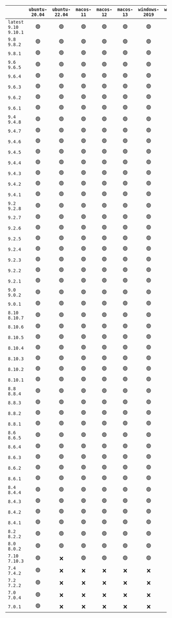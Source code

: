 |                          | `ubuntu-20.04` | `ubuntu-22.04` | `macos-11` | `macos-12` | `macos-13` | `windows-2019` | `windows-2022` |
| :----------------------- | :------------: | :------------: | :--------: | :--------: | :--------: | :------------: | :------------: |
| `latest` `9.10` `9.10.1` |       🟢       |       🟢       |     🟢     |     🟢     |     🟢     |       🟢       |       🟢       |
| `9.8` `9.8.2`            |       🟢       |       🟢       |     🟢     |     🟢     |     🟢     |       🟢       |       🟢       |
| `9.8.1`                  |       🟢       |       🟢       |     🟢     |     🟢     |     🟢     |       🟢       |       🟢       |
| `9.6` `9.6.5`            |       🟢       |       🟢       |     🟢     |     🟢     |     🟢     |       🟢       |       🟢       |
| `9.6.4`                  |       🟢       |       🟢       |     🟢     |     🟢     |     🟢     |       🟢       |       🟢       |
| `9.6.3`                  |       🟢       |       🟢       |     🟢     |     🟢     |     🟢     |       🟢       |       🟢       |
| `9.6.2`                  |       🟢       |       🟢       |     🟢     |     🟢     |     🟢     |       🟢       |       🟢       |
| `9.6.1`                  |       🟢       |       🟢       |     🟢     |     🟢     |     🟢     |       🟢       |       🟢       |
| `9.4` `9.4.8`            |       🟢       |       🟢       |     🟢     |     🟢     |     🟢     |       🟢       |       🟢       |
| `9.4.7`                  |       🟢       |       🟢       |     🟢     |     🟢     |     🟢     |       🟢       |       🟢       |
| `9.4.6`                  |       🟢       |       🟢       |     🟢     |     🟢     |     🟢     |       🟢       |       🟢       |
| `9.4.5`                  |       🟢       |       🟢       |     🟢     |     🟢     |     🟢     |       🟢       |       🟢       |
| `9.4.4`                  |       🟢       |       🟢       |     🟢     |     🟢     |     🟢     |       🟢       |       🟢       |
| `9.4.3`                  |       🟢       |       🟢       |     🟢     |     🟢     |     🟢     |       🟢       |       🟢       |
| `9.4.2`                  |       🟢       |       🟢       |     🟢     |     🟢     |     🟢     |       🟢       |       🟢       |
| `9.4.1`                  |       🟢       |       🟢       |     🟢     |     🟢     |     🟢     |       🟢       |       🟢       |
| `9.2` `9.2.8`            |       🟢       |       🟢       |     🟢     |     🟢     |     🟢     |       🟢       |       🟢       |
| `9.2.7`                  |       🟢       |       🟢       |     🟢     |     🟢     |     🟢     |       🟢       |       🟢       |
| `9.2.6`                  |       🟢       |       🟢       |     🟢     |     🟢     |     🟢     |       🟢       |       🟢       |
| `9.2.5`                  |       🟢       |       🟢       |     🟢     |     🟢     |     🟢     |       🟢       |       🟢       |
| `9.2.4`                  |       🟢       |       🟢       |     🟢     |     🟢     |     🟢     |       🟢       |       🟢       |
| `9.2.3`                  |       🟢       |       🟢       |     🟢     |     🟢     |     🟢     |       🟢       |       🟢       |
| `9.2.2`                  |       🟢       |       🟢       |     🟢     |     🟢     |     🟢     |       🟢       |       🟢       |
| `9.2.1`                  |       🟢       |       🟢       |     🟢     |     🟢     |     🟢     |       🟢       |       🟢       |
| `9.0` `9.0.2`            |       🟢       |       🟢       |     🟢     |     🟢     |     🟢     |       🟢       |       🟢       |
| `9.0.1`                  |       🟢       |       🟢       |     🟢     |     🟢     |     🟢     |       🟢       |       🟢       |
| `8.10` `8.10.7`          |       🟢       |       🟢       |     🟢     |     🟢     |     🟢     |       🟢       |       🟢       |
| `8.10.6`                 |       🟢       |       🟢       |     🟢     |     🟢     |     🟢     |       🟢       |       🟢       |
| `8.10.5`                 |       🟢       |       🟢       |     🟢     |     🟢     |     🟢     |       🟢       |       🟢       |
| `8.10.4`                 |       🟢       |       🟢       |     🟢     |     🟢     |     🟢     |       🟢       |       🟢       |
| `8.10.3`                 |       🟢       |       🟢       |     🟢     |     🟢     |     🟢     |       🟢       |       🟢       |
| `8.10.2`                 |       🟢       |       🟢       |     🟢     |     🟢     |     🟢     |       🟢       |       🟢       |
| `8.10.1`                 |       🟢       |       🟢       |     🟢     |     🟢     |     🟢     |       🟢       |       🟢       |
| `8.8` `8.8.4`            |       🟢       |       🟢       |     🟢     |     🟢     |     🟢     |       🟢       |       🟢       |
| `8.8.3`                  |       🟢       |       🟢       |     🟢     |     🟢     |     🟢     |       🟢       |       ❌       |
| `8.8.2`                  |       🟢       |       🟢       |     🟢     |     🟢     |     🟢     |       🟢       |       🟢       |
| `8.8.1`                  |       🟢       |       🟢       |     🟢     |     🟢     |     🟢     |       🟢       |       🟢       |
| `8.6` `8.6.5`            |       🟢       |       🟢       |     🟢     |     🟢     |     🟢     |       🟢       |       🟢       |
| `8.6.4`                  |       🟢       |       🟢       |     🟢     |     🟢     |     🟢     |       🟢       |       🟢       |
| `8.6.3`                  |       🟢       |       🟢       |     🟢     |     🟢     |     🟢     |       🟢       |       🟢       |
| `8.6.2`                  |       🟢       |       🟢       |     🟢     |     🟢     |     🟢     |       🟢       |       🟢       |
| `8.6.1`                  |       🟢       |       🟢       |     🟢     |     🟢     |     🟢     |       🟢       |       🟢       |
| `8.4` `8.4.4`            |       🟢       |       🟢       |     🟢     |     🟢     |     🟢     |       🟢       |       🟢       |
| `8.4.3`                  |       🟢       |       🟢       |     🟢     |     🟢     |     🟢     |       🟢       |       🟢       |
| `8.4.2`                  |       🟢       |       🟢       |     🟢     |     🟢     |     🟢     |       🟢       |       🟢       |
| `8.4.1`                  |       🟢       |       🟢       |     🟢     |     🟢     |     🟢     |       🟢       |       🟢       |
| `8.2` `8.2.2`            |       🟢       |       🟢       |     🟢     |     🟢     |     🟢     |       🟢       |       🟢       |
| `8.0` `8.0.2`            |       🟢       |       🟢       |     🟢     |     🟢     |     🟢     |       🟢       |       🟢       |
| `7.10` `7.10.3`          |       🟢       |       ❌       |     🟢     |     🟢     |     🟢     |       🟢       |       🟢       |
| `7.4` `7.4.2`            |       🟢       |       ❌       |     ❌     |     ❌     |     ❌     |       ❌       |       ❌       |
| `7.2` `7.2.2`            |       🟢       |       ❌       |     ❌     |     ❌     |     ❌     |       ❌       |       ❌       |
| `7.0` `7.0.4`            |       🟢       |       ❌       |     ❌     |     ❌     |     ❌     |       ❌       |       ❌       |
| `7.0.1`                  |       🟢       |       ❌       |     ❌     |     ❌     |     ❌     |       ❌       |       ❌       |
